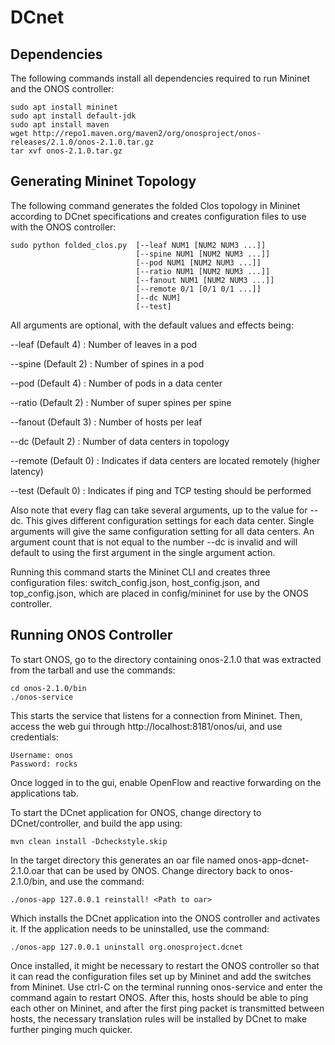 # DCnet
## Dependencies
The following commands install all dependencies required to run Mininet and the ONOS controller:
```
sudo apt install mininet
sudo apt install default-jdk
sudo apt install maven
wget http://repo1.maven.org/maven2/org/onosproject/onos-releases/2.1.0/onos-2.1.0.tar.gz
tar xvf onos-2.1.0.tar.gz
```

## Generating Mininet Topology
The following command generates the folded Clos topology in Mininet according to DCnet specifications and creates configuration files to use with the ONOS controller:
```
sudo python folded_clos.py  [--leaf NUM1 [NUM2 NUM3 ...]]
                            [--spine NUM1 [NUM2 NUM3 ...]]
                            [--pod NUM1 [NUM2 NUM3 ...]]
                            [--ratio NUM1 [NUM2 NUM3 ...]]
                            [--fanout NUM1 [NUM2 NUM3 ...]]
                            [--remote 0/1 [0/1 0/1 ...]]
                            [--dc NUM]
                            [--test]
```
All arguments are optional, with the default values and effects being:


--leaf   (Default 4) : Number of leaves in a pod

--spine  (Default 2) : Number of spines in a pod

--pod    (Default 4) : Number of pods in a data center

--ratio  (Default 2) : Number of super spines per spine

--fanout (Default 3) : Number of hosts per leaf

--dc     (Default 2) : Number of data centers in topology

--remote (Default 0) : Indicates if data centers are located remotely (higher latency)

--test   (Default 0) : Indicates if ping and TCP testing should be performed

Also note that every flag can take several arguments, up to the value for --dc. This gives different configuration settings for each data center. Single arguments will give the same configuration setting for all data centers. An argument count that is not equal to the number --dc is invalid and will default to using the first argument in the single argument action.

Running this command starts the Mininet CLI and creates three configuration files: switch_config.json, host_config.json, and top_config.json, which are placed in config/mininet for use by the ONOS controller.

## Running ONOS Controller
To start ONOS, go to the directory containing onos-2.1.0 that was extracted from the tarball and use the commands:
```
cd onos-2.1.0/bin
./onos-service
```

This starts the service that listens for a connection from Mininet. Then, access the web gui through http://localhost:8181/onos/ui, and use credentials:
```
Username: onos
Password: rocks
```

Once logged in to the gui, enable OpenFlow and reactive forwarding on the applications tab.

To start the DCnet application for ONOS, change directory to DCnet/controller, and build the app using:
```
mvn clean install -Dcheckstyle.skip
```

In the target directory this generates an oar file named onos-app-dcnet-2.1.0.oar that can be used by ONOS. Change directory back to onos-2.1.0/bin, and use the command:
```
./onos-app 127.0.0.1 reinstall! <Path to oar>
```

Which installs the DCnet application into the ONOS controller and activates it. If the application needs to be uninstalled, use the command:
```
./onos-app 127.0.0.1 uninstall org.onosproject.dcnet
```

Once installed, it might be necessary to restart the ONOS controller so that it can read the configuration files set up by Mininet and add the switches from Mininet. Use ctrl-C on the terminal running onos-service and enter the command again to restart ONOS. After this, hosts should be able to ping each other on Mininet, and after the first ping packet is transmitted between hosts, the necessary translation rules will be installed by DCnet to make further pinging much quicker.
